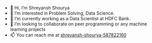 - 👋 Hi, I’m Shreyansh Shourya
- 👀 I’m interested in Problem Solving, Data Science.
- 🌱 I’m currently working as a Data Scientist at HDFC Bank.
- 💞️ I’m looking to collaborate on peer programming or any machine learning projects
- 📫 You can reach me at [shreyansh-shourya-587822160](https://www.linkedin.com/in/shreyansh-shourya-587822160/)

<!---
SSHOURYA701/SSHOURYA701 is a ✨ special ✨ repository because its `README.md` (this file) appears on your GitHub profile.
You can click the Preview link to take a look at your changes.
--->
